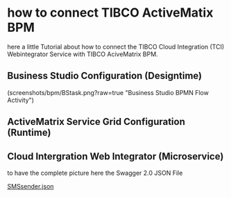# how to connect TIBCO ActiveMatix BPM
here a little Tutorial about how to connect the TIBCO Cloud Integration (TCI) Webintegrator Service with TIBCO AciveMatrix BPM.

## Business Studio Configuration (Designtime)

(screenshots/bpm/BStask.png?raw=true "Business Studio BPMN Flow Activity")

## ActiveMatrix Service Grid Configuration (Runtime)

## Cloud Intergration Web Integrator (Microservice)
to have the complete picture here the Swagger 2.0 JSON File

[SMSsender.json](screenshots/bpm/SMSsender.json)
